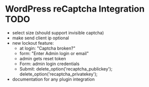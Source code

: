 WordPress reCaptcha Integration TODO
====================================

- select size (should support invisible captcha)
- make send client ip optional
- new lockout feature:
	- at login: "Captcha broken?"
	- form: "Enter Admin login or email"
	- admin gets reset token
	- Form: admin login credentials
	- Submit: delete_option('recaptcha_publickey'); delete_option('recaptcha_privatekey');
- documentation for any plugin integration

